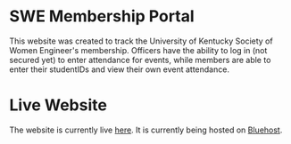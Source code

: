 # SWE Membership Portal

This website was created to track the University of Kentucky Society of Women Engineer's membership.
Officers have the ability to log in (not secured yet) to enter attendance for events, while members are able to enter their studentIDs and view their own event attendance.

# Live Website

The website is currently live <a href="http://ukyswe.com">here</a>. It is currently being hosted on <a href="https://www.bluehost.com">Bluehost</a>.
